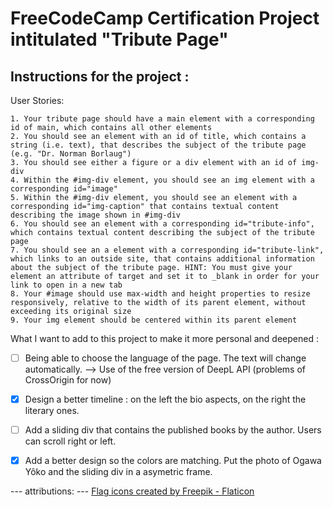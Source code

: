 # FreeCodeCamp Certification Project intitulated "Tribute Page"

## Instructions for the project : 

User Stories:

    1. Your tribute page should have a main element with a corresponding id of main, which contains all other elements
    2. You should see an element with an id of title, which contains a string (i.e. text), that describes the subject of the tribute page (e.g. "Dr. Norman Borlaug")
    3. You should see either a figure or a div element with an id of img-div
    4. Within the #img-div element, you should see an img element with a corresponding id="image"
    5. Within the #img-div element, you should see an element with a corresponding id="img-caption" that contains textual content describing the image shown in #img-div
    6. You should see an element with a corresponding id="tribute-info", which contains textual content describing the subject of the tribute page
    7. You should see an a element with a corresponding id="tribute-link", which links to an outside site, that contains additional information about the subject of the tribute page. HINT: You must give your element an attribute of target and set it to _blank in order for your link to open in a new tab
    8. Your #image should use max-width and height properties to resize responsively, relative to the width of its parent element, without exceeding its original size
    9. Your img element should be centered within its parent element

What I want to add to this project to make it more personal and deepened :

- [ ] Being able to choose the language of the page. The text will change automatically. --> Use of the free version of DeepL API (problems of CrossOrigin for now)
- [x] Design a better timeline : on the left the bio aspects, on the right the literary ones. 
- [ ] Add a sliding div that contains the published books by the author. Users can scroll right or left.
- [x] Add a better design so the colors are matching. Put the photo of Ogawa Yôko and the sliding div in a asymetric frame.


--- attributions: ---
<a href="https://www.flaticon.com/free-icons/flag" title="flag icons" target="_blank">Flag icons created by Freepik - Flaticon</a>
